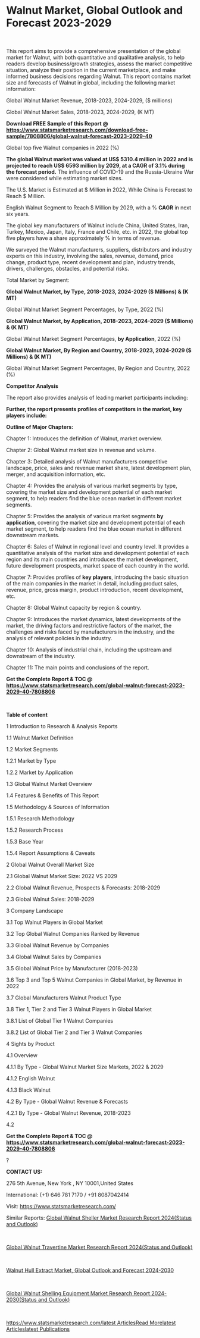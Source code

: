 <h1>Walnut Market, Global Outlook and Forecast 2023-2029</h1><br/><p>This report aims to provide a comprehensive presentation of the global market for Walnut, with both quantitative and qualitative analysis, to help readers develop business/growth strategies, assess the market competitive situation, analyze their position in the current marketplace, and make informed business decisions regarding Walnut. This report contains market size and forecasts of Walnut in global, including the following market information:</p>
 
 
 
 <p>Global Walnut Market Revenue, 2018-2023, 2024-2029, ($ millions)</p>
 
 
 
 <p>Global Walnut Market Sales, 2018-2023, 2024-2029, (K MT)</p>
 
 
 
 <p><strong>Download FREE Sample of this Report @ <a href="https://www.statsmarketresearch.com/download-free-sample/7808806/global-walnut-forecast-2023-2029-40">https://www.statsmarketresearch.com/download-free-sample/7808806/global-walnut-forecast-2023-2029-40</a></strong></p>
 
 
 
 <p>Global top five Walnut companies in 2022 (%)</p>
 
 
 
 <p><strong>The global Walnut market was valued at US$ 5310.4 million in 2022 and is projected to reach US$ 6593 million by 2029, at a <strong>CAGR</strong> of 3.1% during the forecast period.</strong> The influence of COVID-19 and the Russia-Ukraine War were considered while estimating market sizes.</p>
 
 
 
 <p>The U.S. Market is Estimated at $ Million in 2022, While China is Forecast to Reach $ Million.</p>
 
 
 
 <p>English Walnut Segment to Reach $ Million by 2029, with a % <strong>CAGR</strong> in next six years.</p>
 
 
 
 <p>The global key manufacturers of Walnut include China, United States, Iran, Turkey, Mexico, Japan, Italy, France and Chile, etc. in 2022, the global top five players have a share approximately % in terms of revenue.</p>
 
 
 
 <p>We surveyed the Walnut manufacturers, suppliers, distributors and industry experts on this industry, involving the sales, revenue, demand, price change, product type, recent development and plan, industry trends, drivers, challenges, obstacles, and potential risks.</p>
 
 
 
 <p>Total Market by Segment:</p>
 
 
 
 <p><strong>Global Walnut Market, by Type, 2018-2023, 2024-2029 ($ Millions) & (K MT)</strong></p>
 
 
 
 <p>Global Walnut Market Segment Percentages, by Type, 2022 (%)</p>
 
 
 
 <p><strong>Global Walnut Market, <strong>by Application</strong>, 2018-2023, 2024-2029 ($ Millions) & (K MT)</strong></p>
 
 
 
 <p>Global Walnut Market Segment Percentages, <strong>by Application</strong>, 2022 (%)</p>
 
 
 
 <p><strong>Global Walnut Market, By Region and Country, 2018-2023, 2024-2029 ($ Millions) & (K MT)</strong></p>
 
 
 
 <p>Global Walnut Market Segment Percentages, By Region and Country, 2022 (%)</p>
 
 
 
 <p><strong>Competitor Analysis</strong></p>
 
 
 
 <p>The report also provides analysis of leading market participants including:</p>
 
 
 
 <p><strong>Further, the report presents profiles of competitors in the market, <strong>key players</strong> include:</strong></p>
 
 
 
 <p><strong>Outline of Major Chapters:</strong></p>
 
 
 
 <p>Chapter 1: Introduces the definition of Walnut, market overview.</p>
 
 
 
 <p>Chapter 2: Global Walnut market size in revenue and volume.</p>
 
 
 
 <p>Chapter 3: Detailed analysis of Walnut manufacturers competitive landscape, price, sales and revenue market share, latest development plan, merger, and acquisition information, etc.</p>
 
 
 
 <p>Chapter 4: Provides the analysis of various market segments by type, covering the market size and development potential of each market segment, to help readers find the blue ocean market in different market segments.</p>
 
 
 
 <p>Chapter 5: Provides the analysis of various market segments <strong>by application</strong>, covering the market size and development potential of each market segment, to help readers find the blue ocean market in different downstream markets.</p>
 
 
 
 <p>Chapter 6: Sales of Walnut in regional level and country level. It provides a quantitative analysis of the market size and development potential of each region and its main countries and introduces the market development, future development prospects, market space of each country in the world.</p>
 
 
 
 <p>Chapter 7: Provides profiles of <strong>key players</strong>, introducing the basic situation of the main companies in the market in detail, including product sales, revenue, price, gross margin, product introduction, recent development, etc.</p>
 
 
 
 <p>Chapter 8: Global Walnut capacity by region & country.</p>
 
 
 
 <p>Chapter 9: Introduces the market dynamics, latest developments of the market, the driving factors and restrictive factors of the market, the challenges and risks faced by manufacturers in the industry, and the analysis of relevant policies in the industry.</p>
 
 
 
 <p>Chapter 10: Analysis of industrial chain, including the upstream and downstream of the industry.</p>
 
 
 
 <p>Chapter 11: The main points and conclusions of the report.</p>
 
 
 
 <div><b>Get the Complete Report & TOC @ <a href="https://www.statsmarketresearch.com/global-walnut-forecast-2023-2029-40-7808806">https://www.statsmarketresearch.com/global-walnut-forecast-2023-2029-40-7808806</a></b></div>
 
 
 
 <p><br />
 
 <b>Table of content</b></p>
 
 
 
 <p>1 Introduction to Research & Analysis Reports<br />
 
 1.1 Walnut Market Definition<br />
 
 1.2 Market Segments<br />
 
 1.2.1 Market by Type<br />
 
 1.2.2 Market by Application<br />
 
 1.3 Global Walnut Market Overview<br />
 
 1.4 Features & Benefits of This Report<br />
 
 1.5 Methodology & Sources of Information<br />
 
 1.5.1 Research Methodology<br />
 
 1.5.2 Research Process<br />
 
 1.5.3 Base Year<br />
 
 1.5.4 Report Assumptions & Caveats<br />
 
 2 Global Walnut Overall Market Size<br />
 
 2.1 Global Walnut Market Size: 2022 VS 2029<br />
 
 2.2 Global Walnut Revenue, Prospects & Forecasts: 2018-2029<br />
 
 2.3 Global Walnut Sales: 2018-2029<br />
 
 3 Company Landscape<br />
 
 3.1 Top Walnut Players in Global Market<br />
 
 3.2 Top Global Walnut Companies Ranked by Revenue<br />
 
 3.3 Global Walnut Revenue by Companies<br />
 
 3.4 Global Walnut Sales by Companies<br />
 
 3.5 Global Walnut Price by Manufacturer (2018-2023)<br />
 
 3.6 Top 3 and Top 5 Walnut Companies in Global Market, by Revenue in 2022<br />
 
 3.7 Global Manufacturers Walnut Product Type<br />
 
 3.8 Tier 1, Tier 2 and Tier 3 Walnut Players in Global Market<br />
 
 3.8.1 List of Global Tier 1 Walnut Companies<br />
 
 3.8.2 List of Global Tier 2 and Tier 3 Walnut Companies<br />
 
 4 Sights by Product<br />
 
 4.1 Overview<br />
 
 4.1.1 By Type - Global Walnut Market Size Markets, 2022 & 2029<br />
 
 4.1.2 English Walnut<br />
 
 4.1.3 Black Walnut<br />
 
 4.2 By Type - Global Walnut Revenue & Forecasts<br />
 
 4.2.1 By Type - Global Walnut Revenue, 2018-2023<br />
 
 4.2</p>
 
 
 
 <div><b>Get the Complete Report & TOC @ <a href="https://www.statsmarketresearch.com/global-walnut-forecast-2023-2029-40-7808806">https://www.statsmarketresearch.com/global-walnut-forecast-2023-2029-40-7808806</a></b></div>
 
 
 
 <p>? </p>
 
 
 
 <p><b>CONTACT US:</b><br />
 
 276 5th Avenue, New York , NY 10001,United States<br />
 
 International: (+1) 646 781 7170 / +91 8087042414<br />
 
 Visit: <a href="https://www.statsmarketresearch.com/">https://www.statsmarketresearch.com/</a><br />
 
 Similar Reports: <a href="https://www.statsmarketresearch.com/global-walnut-forecast-2023-2029-40-7808806">Global Walnut Sheller Market Research Report 2024(Status and Outlook)</a><br />
 
 <br />
 
 <a href="https://www.statsmarketresearch.com/global-walnut-forecast-2023-2029-40-7808806">Global Walnut Travertine Market Research Report 2024(Status and Outlook)</a><br />
 
 <br />
 
 <a href="https://www.statsmarketresearch.com/global-walnut-forecast-2023-2029-40-7808806">Walnut Hull Extract Market, Global Outlook and Forecast 2024-2030</a><br />
 
 <br />
 
 <a href="https://www.statsmarketresearch.com/global-walnut-forecast-2023-2029-40-7808806">Global Walnut Shelling Equipment Market Research Report 2024-2030(Status and Outlook)</a><br />
 
 <br />
 
 <a href="https://gyeongbokgung.com">https://www.statsmarketresearch.com/</a><a href="https://hallyeomaritime.com">latest Articles</a><a href="https://jingwansa.com">Read More</a><a href="https://nguoiviet.jp/">latest Articles</a><a href="https://www.intelmarketresearch.com/">latest Publications</a></p>